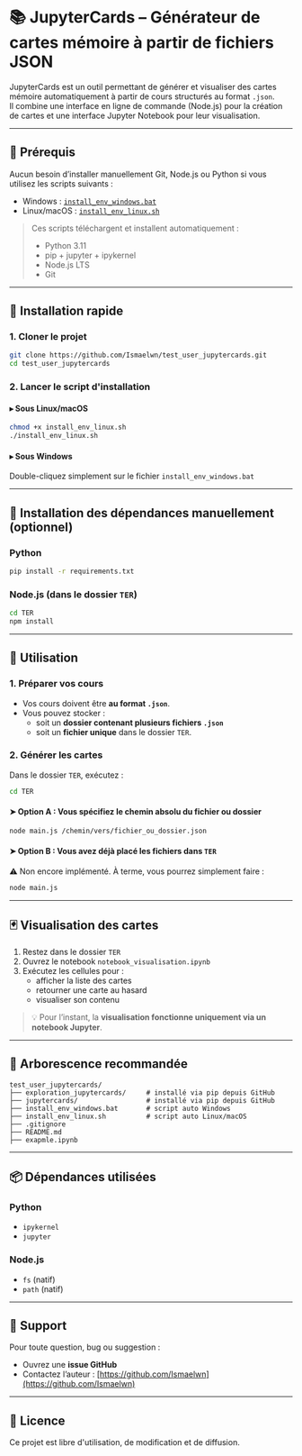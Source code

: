 
# 📚 JupyterCards – Générateur de cartes mémoire à partir de fichiers JSON

JupyterCards est un outil permettant de générer et visualiser des cartes mémoire automatiquement à partir de cours structurés au format `.json`.  
Il combine une interface en ligne de commande (Node.js) pour la création de cartes et une interface Jupyter Notebook pour leur visualisation.

---

## 🧰 Prérequis

Aucun besoin d’installer manuellement Git, Node.js ou Python si vous utilisez les scripts suivants :

- Windows : [`install_env_windows.bat`](install_env_windows.bat)
- Linux/macOS : [`install_env_linux.sh`](install_env_linux.sh)

> Ces scripts téléchargent et installent automatiquement :
> - Python 3.11
> - pip + jupyter + ipykernel
> - Node.js LTS
> - Git

---

## 🚀 Installation rapide

### 1. Cloner le projet

```bash
git clone https://github.com/Ismaelwn/test_user_jupytercards.git
cd test_user_jupytercards
```

### 2. Lancer le script d'installation

#### ▸ Sous Linux/macOS

```bash
chmod +x install_env_linux.sh
./install_env_linux.sh
```

#### ▸ Sous Windows

Double-cliquez simplement sur le fichier `install_env_windows.bat`

---

## 📁 Installation des dépendances manuellement (optionnel)

### Python

```bash
pip install -r requirements.txt
```

### Node.js (dans le dossier `TER`)

```bash
cd TER
npm install
```

---

## 🧪 Utilisation

### 1. Préparer vos cours

- Vos cours doivent être **au format `.json`**.
- Vous pouvez stocker :
  - soit un **dossier contenant plusieurs fichiers `.json`**
  - soit un **fichier unique** dans le dossier `TER`.

### 2. Générer les cartes

Dans le dossier `TER`, exécutez :

```bash
cd TER
```

#### ➤ Option A : Vous spécifiez le chemin absolu du fichier ou dossier

```bash
node main.js /chemin/vers/fichier_ou_dossier.json
```

#### ➤ Option B : Vous avez déjà placé les fichiers dans `TER`

⚠️ Non encore implémenté. À terme, vous pourrez simplement faire :

```bash
node main.js
```

---

## 🃏 Visualisation des cartes

1. Restez dans le dossier `TER`
2. Ouvrez le notebook `notebook_visualisation.ipynb`
3. Exécutez les cellules pour :
   - afficher la liste des cartes
   - retourner une carte au hasard
   - visualiser son contenu

> 💡 Pour l’instant, la **visualisation fonctionne uniquement via un notebook Jupyter**.

---

## 📂 Arborescence recommandée

```
test_user_jupytercards/
├── exploration_jupytercards/     # installé via pip depuis GitHub
├── jupytercards/                 # installé via pip depuis GitHub
├── install_env_windows.bat       # script auto Windows
├── install_env_linux.sh          # script auto Linux/macOS
├── .gitignore
├── README.md
├── exapmle.ipynb
```

---

## 📦 Dépendances utilisées

### Python
- `ipykernel`
- `jupyter`

### Node.js
- `fs` (natif)
- `path` (natif)


---

## 🙋 Support

Pour toute question, bug ou suggestion :

- Ouvrez une **issue GitHub**
- Contactez l’auteur : [https://github.com/Ismaelwn](https://github.com/Ismaelwn)

---

## 📄 Licence

Ce projet est libre d'utilisation, de modification et de diffusion.
